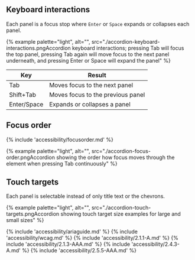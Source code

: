 ## Keyboard interactions
Each panel is a focus stop where `Enter` or `Space` expands or collapses each panel.

{% example palette="light",
          alt="",
          src="./accordion-keyboard-interactions.pngAccordion keyboard interactions; pressing Tab will focus the top panel, pressing Tab again will move focus to the next panel underneath, and pressing Enter or Space will expand the panel" %}

| Key         | Result                            |
| ----------- | --------------------------------- |
| Tab         | Moves focus to the next panel     |
| Shift+Tab   | Moves focus to the previous panel |
| Enter/Space | Expands or collapses a panel      |

## Focus order
{% include 'accessibility/focusorder.md' %}

{% example palette="light",
          alt="",
          src="./accordion-focus-order.pngAccordion showing the order how focus moves through the element when pressing Tab continuously" %}


## Touch targets
Each panel is selectable instead of only title text or the chevrons.

{% example palette="light",
          alt="",
          src="./accordion-touch-targets.pngAccordion showing touch target size examples for large and small sizes" %}

{% include 'accessibility/ariaguide.md' %}
{% include 'accessibility/wcag.md' %}
{% include 'accessibility/2.1.1-A.md' %}
{% include 'accessibility/2.1.3-AAA.md' %}
{% include 'accessibility/2.4.3-A.md' %}
{% include 'accessibility/2.5.5-AAA.md' %}